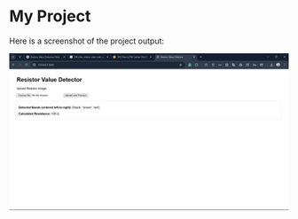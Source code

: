 # My Project

Here is a screenshot of the project output:

![Project Output](./images/screenshot.png)
